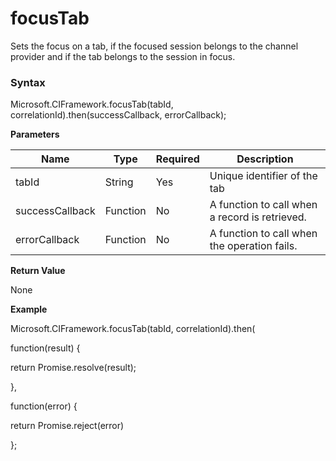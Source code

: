 # focusTab

Sets the focus on a tab, if the focused session belongs to the channel provider and if the tab belongs to the session in focus.

### Syntax

Microsoft.CIFramework.focusTab(tabId, correlationId).then(successCallback, errorCallback);

**Parameters**

| **Name**        | **Type** | **Required** | **Description**                                |
|-----------------|----------|--------------|------------------------------------------------|
| tabId           | String   | Yes          | Unique identifier of the tab                   |
| successCallback | Function | No           | A function to call when a record is retrieved. |
| errorCallback   | Function | No           | A function to call when the operation fails.   |

**Return Value**

None

**Example**

Microsoft.CIFramework.focusTab(tabId, correlationId).then(

function(result) {

return Promise.resolve(result);

},

function(error) {

return Promise.reject(error)

};

